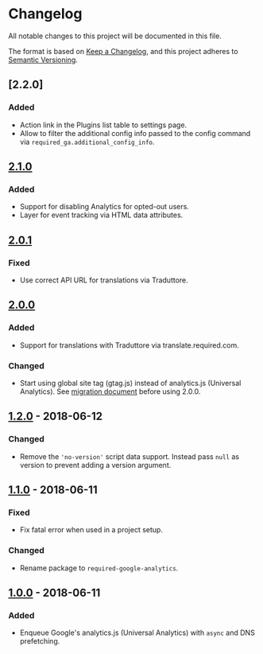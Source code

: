 # Changelog
All notable changes to this project will be documented in this file.

The format is based on [Keep a Changelog](https://keepachangelog.com/en/1.0.0/),
and this project adheres to [Semantic Versioning](https://semver.org/spec/v2.0.0.html).

## [2.2.0]
### Added
- Action link in the Plugins list table to settings page.
- Allow to filter the additional config info passed to the config command via `required_ga.additional_config_info`.

## [2.1.0]
### Added
- Support for disabling Analytics for opted-out users.
- Layer for event tracking via HTML data attributes.

## [2.0.1]
### Fixed
- Use correct API URL for translations via Traduttore.

## [2.0.0]
### Added
- Support for translations with Traduttore via translate.required.com.

### Changed
- Start using global site tag (gtag.js) instead of analytics.js (Universal Analytics). See [migration document](https://developers.google.com/analytics/devguides/collection/gtagjs/migration) before using 2.0.0.

## [1.2.0] - 2018-06-12
### Changed
- Remove the `'no-version'` script data support. Instead pass `null` as version to prevent adding a version argument.

## [1.1.0] - 2018-06-11
### Fixed
- Fix fatal error when used in a project setup.

### Changed
- Rename package to `required-google-analytics`.

## [1.0.0] - 2018-06-11
### Added
- Enqueue Google's analytics.js (Universal Analytics) with `async` and DNS prefetching.

[Unreleased]: https://github.com/wearerequired/required-google-analytics/compare/2.2.0...HEAD
[2.1.0]: https://github.com/wearerequired/required-google-analytics/compare/2.1.0...2.2.0
[2.1.0]: https://github.com/wearerequired/required-google-analytics/compare/2.0.0...2.1.0
[2.0.1]: https://github.com/wearerequired/required-google-analytics/compare/2.0.0...2.0.11
[2.0.0]: https://github.com/wearerequired/required-google-analytics/compare/1.2.0...2.0.0
[1.2.0]: https://github.com/wearerequired/required-google-analytics/compare/1.1.0...1.2.0
[1.1.0]: https://github.com/wearerequired/required-google-analytics/compare/1.0.0...1.1.0
[1.0.0]: https://github.com/wearerequired/required-google-analytics/releases/tag/1.0.0
